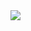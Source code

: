 <img src="https://images.unsplash.com/photo-1664574654700-75f1c1fad74e?ixlib=rb-4.0.3&ixid=MnwxMjA3fDF8MHxlZGl0b3JpYWwtZmVlZHw5Nnx8fGVufDB8fHx8&auto=format&fit=crop&w=500&q=60">
